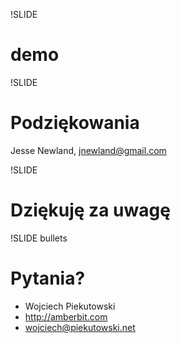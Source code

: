 !SLIDE
# demo #

!SLIDE
# Podziękowania #

Jesse Newland, jnewland@gmail.com

!SLIDE
# Dziękuję za uwagę #

!SLIDE bullets
# Pytania? #

* Wojciech Piekutowski
* http://amberbit.com
* wojciech@piekutowski.net

